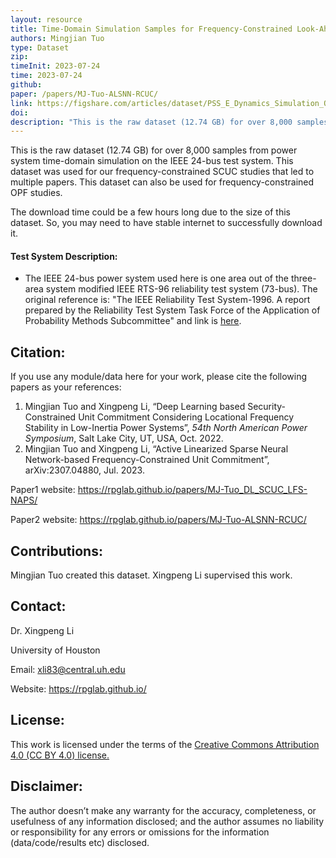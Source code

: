 ```yaml
---
layout: resource
title: Time-Domain Simulation Samples for Frequency-Constrained Look-Ahead Energy Scheduling 
authors: Mingjian Tuo
type: Dataset
zip: 
timeInit: 2023-07-24
time: 2023-07-24
github: 
paper: /papers/MJ-Tuo-ALSNN-RCUC/
link: https://figshare.com/articles/dataset/PSS_E_Dynamics_Simulation_Output/23582391
doi: 
description: "This is the raw dataset (12.74 GB) for over 8,000 samples from power system time-domain simulation on the IEEE 24-bus test system, generated by PSS/E."
---
```


This is the raw dataset (12.74 GB) for over 8,000 samples from power system time-domain simulation on the IEEE 24-bus test system. This dataset was used for our frequency-constrained SCUC studies that led to multiple papers. This dataset can also be used for frequency-constrained OPF studies.

The download time could be a few hours long due to the size of this dataset. So, you may need to have stable internet to successfully download it.

#### Test System Description:
* The IEEE 24-bus power system used here is one area out of the three-area system modified IEEE RTS-96 reliability test system (73-bus). The original reference is: "The IEEE Reliability Test System-1996. A report prepared by the Reliability Test System Task Force of the Application of Probability Methods Subcommittee" and link is <a class="" target="_blank" href="https://ieeexplore.ieee.org/document/780914">here</a>. 


## Citation:
If you use any module/data here for your work, please cite the following papers as your references:

1. Mingjian Tuo and Xingpeng Li, “Deep Learning based Security-Constrained Unit Commitment Considering Locational Frequency Stability in Low-Inertia Power Systems”, *54th North American Power Symposium*, Salt Lake City, UT, USA, Oct. 2022.
2. Mingjian Tuo and Xingpeng Li, “Active Linearized Sparse Neural Network-based Frequency-Constrained Unit Commitment”, arXiv:2307.04880, Jul. 2023.

Paper1 website: <a class="off" href="/papers/MJ-Tuo_DL_SCUC_LFS-NAPS/"  target="_blank">https://rpglab.github.io/papers/MJ-Tuo_DL_SCUC_LFS-NAPS/</a>

Paper2 website: <a class="off" href="/papers/MJ-Tuo-ALSNN-RCUC/"  target="_blank">https://rpglab.github.io/papers/MJ-Tuo-ALSNN-RCUC/</a>



## Contributions:
Mingjian Tuo created this dataset. Xingpeng Li supervised this work.


## Contact:
Dr. Xingpeng Li

University of Houston

Email: xli83@central.uh.edu

Website: <a class="off" href="/"  target="_blank">https://rpglab.github.io/</a>


## License:
This work is licensed under the terms of the <a class="off" href="https://creativecommons.org/licenses/by/4.0/"  target="_blank">Creative Commons Attribution 4.0 (CC BY 4.0) license.</a>


## Disclaimer:
The author doesn’t make any warranty for the accuracy, completeness, or usefulness of any information disclosed; and the author assumes no liability or responsibility for any errors or omissions for the information (data/code/results etc) disclosed.

